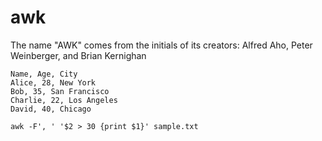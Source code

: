 # awk
The name "AWK" comes from the initials of its creators: Alfred Aho, Peter Weinberger, and Brian Kernighan


```
Name, Age, City
Alice, 28, New York
Bob, 35, San Francisco
Charlie, 22, Los Angeles
David, 40, Chicago

```

```
awk -F', ' '$2 > 30 {print $1}' sample.txt

```
